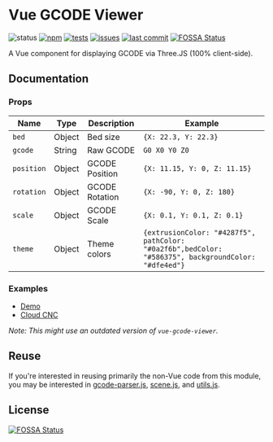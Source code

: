# Vue GCODE Viewer
![status](https://img.shields.io/badge/status-release-brightgreen)
[![npm](https://img.shields.io/npm/v/vue-gcode-viewer)](https://npmjs.com/package/vue-gcode-viewer)
[![tests](https://img.shields.io/github/workflow/status/Cloud-CNC/vue-gcode-viewer/Tests?label=tests)](https://github.com/Cloud-CNC/vue-gcode-viewer/actions)
[![issues](https://img.shields.io/github/issues/Cloud-CNC/vue-gcode-viewer)](https://github.com/Cloud-CNC/vue-gcode-viewer/issues)
[![last commit](https://img.shields.io/github/last-commit/Cloud-CNC/vue-gcode-viewer)](https://github.com/Cloud-CNC/vue-gcode-viewer/commits/master)
[![FOSSA Status](https://app.fossa.com/api/projects/git%2Bgithub.com%2FCloud-CNC%2Fvue-gcode-viewer.svg?type=shield)](https://app.fossa.com/projects/git%2Bgithub.com%2FCloud-CNC%2Fvue-gcode-viewer?ref=badge_shield)

A Vue component for displaying GCODE via Three.JS (100% client-side).

## Documentation
### Props
Name | Type | Description | Example
--- | --- | --- | ---
`bed` | Object | Bed size | `{X: 22.3, Y: 22.3}`
`gcode` | String | Raw GCODE | `G0 X0 Y0 Z0`
`position` | Object | GCODE Position | `{X: 11.15, Y: 0, Z: 11.15}`
`rotation` | Object | GCODE Rotation | `{X: -90, Y: 0, Z: 180}`
`scale` | Object | GCODE Scale | `{X: 0.1, Y: 0.1, Z: 0.1}`
`theme` | Object | Theme colors | `{extrusionColor: "#4287f5", pathColor: "#0a2f6b",bedColor: "#586375", backgroundColor: "#dfe4ed"}`

### Examples
* [Demo](./src/demo)
* [Cloud CNC](https://github.com/Cloud-CNC/frontend/blob/development/src/views/file.vue#L43)

*Note: This might use an outdated version of `vue-gcode-viewer`.*

## Reuse
If you're interested in reusing primarily the non-Vue code from this module, you may be interested in [gcode-parser.js](./src/assets/gcode-parser.js), [scene.js](./src/assets/scene.js), and [utils.js](./src/assets/utils.js).

## License
[![FOSSA Status](https://app.fossa.com/api/projects/git%2Bgithub.com%2FCloud-CNC%2Fvue-gcode-viewer.svg?type=large)](https://app.fossa.com/projects/git%2Bgithub.com%2FCloud-CNC%2Fvue-gcode-viewer?ref=badge_large)